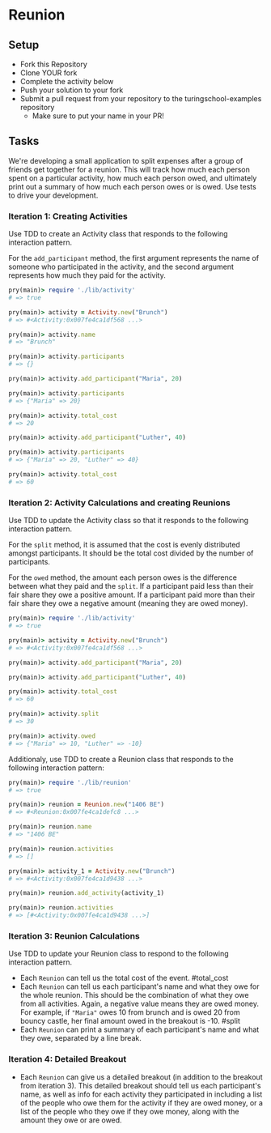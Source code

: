 # Reunion

## Setup

* Fork this Repository
* Clone YOUR fork
* Complete the activity below
* Push your solution to your fork
* Submit a pull request from your repository to the turingschool-examples repository
  * Make sure to put your name in your PR!

## Tasks

We're developing a small application to split expenses after a group of friends get together for a reunion. This will track how much each person spent on a particular activity, how much each person owed, and ultimately print out a summary of how much each person owes or is owed. Use tests to drive your development.

### Iteration 1: Creating Activities

Use TDD to create an Activity class that responds to the following interaction pattern.

For the `add_participant` method, the first argument represents the name of someone who participated in the activity, and the second argument represents how much they paid for the activity.

```ruby
pry(main)> require './lib/activity'
# => true

pry(main)> activity = Activity.new("Brunch")
# => #<Activity:0x007fe4ca1df568 ...>

pry(main)> activity.name
# => "Brunch"

pry(main)> activity.participants
# => {}

pry(main)> activity.add_participant("Maria", 20)

pry(main)> activity.participants
# => {"Maria" => 20}

pry(main)> activity.total_cost
# => 20

pry(main)> activity.add_participant("Luther", 40)

pry(main)> activity.participants
# => {"Maria" => 20, "Luther" => 40}

pry(main)> activity.total_cost
# => 60
```

### Iteration 2: Activity Calculations and creating Reunions

Use TDD to update the Activity class so that it responds to the following interaction pattern.

For the `split` method, it is assumed that the cost is evenly distributed amongst participants. It should be the total cost divided by the number of participants.

For the `owed` method, the amount each person owes is the difference between what they paid and the `split`. If a participant paid less than their fair share they owe a positive amount. If a participant paid more than their fair share they owe a negative amount (meaning they are owed money).

```ruby
pry(main)> require './lib/activity'
# => true

pry(main)> activity = Activity.new("Brunch")
# => #<Activity:0x007fe4ca1df568 ...>

pry(main)> activity.add_participant("Maria", 20)

pry(main)> activity.add_participant("Luther", 40)

pry(main)> activity.total_cost
# => 60

pry(main)> activity.split
# => 30

pry(main)> activity.owed
# => {"Maria" => 10, "Luther" => -10}
```

Additionaly, use TDD to create a Reunion class that responds to the following interaction pattern:

```ruby
pry(main)> require './lib/reunion'
# => true

pry(main)> reunion = Reunion.new("1406 BE")
# => #<Reunion:0x007fe4ca1defc8 ...>

pry(main)> reunion.name
# => "1406 BE"

pry(main)> reunion.activities
# => []

pry(main)> activity_1 = Activity.new("Brunch")
# => #<Activity:0x007fe4ca1d9438 ...>

pry(main)> reunion.add_activity(activity_1)

pry(main)> reunion.activities
# => [#<Activity:0x007fe4ca1d9438 ...>]
```

### Iteration 3: Reunion Calculations

Use TDD to update your Reunion class to respond to the following interaction pattern.

* Each `Reunion` can tell us the total cost of the event. #total_cost
* Each `Reunion` can tell us each participant's name and what they owe for the whole reunion. This should be the combination of what they owe from all activities. Again, a negative value means they are owed money. For example, if `"Maria"` owes 10 from brunch and is owed 20 from bouncy castle, her final amount owed in the breakout is -10. #split
* Each `Reunion` can print a summary of each participant's name and what they owe, separated by a line break.


### Iteration 4: Detailed Breakout

* Each `Reunion` can give us a detailed breakout (in addition to the breakout from iteration 3). This detailed breakout should tell us each participant's name, as well as info for each activity they participated in including a list of the people who owe them for the activity if they are owed money, or a list of the people who they owe if they owe money, along with the amount they owe or are owed.

